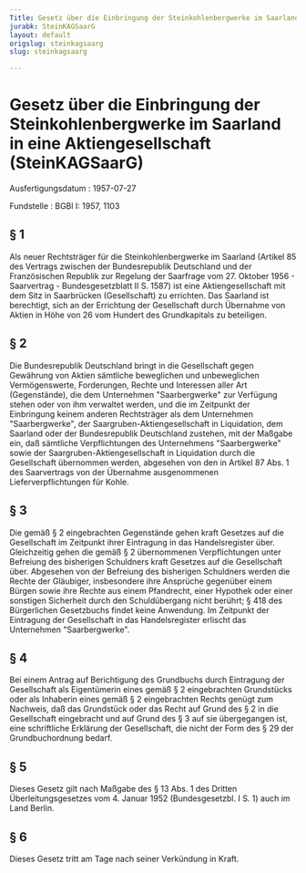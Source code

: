 ```yaml
---
Title: Gesetz über die Einbringung der Steinkohlenbergwerke im Saarland in eine Aktiengesellschaft
jurabk: SteinKAGSaarG
layout: default
origslug: steinkagsaarg
slug: steinkagsaarg

---
```


# Gesetz über die Einbringung der Steinkohlenbergwerke im Saarland in eine Aktiengesellschaft (SteinKAGSaarG)

Ausfertigungsdatum
:   1957-07-27

Fundstelle
:   BGBl I: 1957, 1103



## § 1

Als neuer Rechtsträger für die Steinkohlenbergwerke im Saarland
(Artikel 85 des Vertrags zwischen der Bundesrepublik Deutschland und
der Französischen Republik zur Regelung der Saarfrage vom 27. Oktober
1956 - Saarvertrag - Bundesgesetzblatt II S. 1587) ist eine
Aktiengesellschaft mit dem Sitz in Saarbrücken (Gesellschaft) zu
errichten. Das Saarland ist berechtigt, sich an der Errichtung der
Gesellschaft durch Übernahme von Aktien in Höhe von 26 vom Hundert des
Grundkapitals zu beteiligen.


## § 2

Die Bundesrepublik Deutschland bringt in die Gesellschaft gegen
Gewährung von Aktien sämtliche beweglichen und unbeweglichen
Vermögenswerte, Forderungen, Rechte und Interessen aller Art
(Gegenstände), die dem Unternehmen "Saarbergwerke" zur Verfügung
stehen oder von ihm verwaltet werden, und die im Zeitpunkt der
Einbringung keinem anderen Rechtsträger als dem Unternehmen
"Saarbergwerke", der Saargruben-Aktiengesellschaft in Liquidation, dem
Saarland oder der Bundesrepublik Deutschland zustehen, mit der Maßgabe
ein, daß sämtliche Verpflichtungen des Unternehmens "Saarbergwerke"
sowie der Saargruben-Aktiengesellschaft in Liquidation durch die
Gesellschaft übernommen werden, abgesehen von den in Artikel 87 Abs. 1
des Saarvertrags von der Übernahme ausgenommenen Lieferverpflichtungen
für Kohle.


## § 3

Die gemäß § 2 eingebrachten Gegenstände gehen kraft Gesetzes auf die
Gesellschaft im Zeitpunkt ihrer Eintragung in das Handelsregister
über. Gleichzeitig gehen die gemäß § 2 übernommenen Verpflichtungen
unter Befreiung des bisherigen Schuldners kraft Gesetzes auf die
Gesellschaft über. Abgesehen von der Befreiung des bisherigen
Schuldners werden die Rechte der Gläubiger, insbesondere ihre
Ansprüche gegenüber einem Bürgen sowie ihre Rechte aus einem
Pfandrecht, einer Hypothek oder einer sonstigen Sicherheit durch den
Schuldübergang nicht berührt; § 418 des Bürgerlichen Gesetzbuchs
findet keine Anwendung. Im Zeitpunkt der Eintragung der Gesellschaft
in das Handelsregister erlischt das Unternehmen "Saarbergwerke".


## § 4

Bei einem Antrag auf Berichtigung des Grundbuchs durch Eintragung der
Gesellschaft als Eigentümerin eines gemäß § 2 eingebrachten
Grundstücks oder als Inhaberin eines gemäß § 2 eingebrachten Rechts
genügt zum Nachweis, daß das Grundstück oder das Recht auf Grund des §
2 in die Gesellschaft eingebracht und auf Grund des § 3 auf sie
übergegangen ist, eine schriftliche Erklärung der Gesellschaft, die
nicht der Form des § 29 der Grundbuchordnung bedarf.


## § 5

Dieses Gesetz gilt nach Maßgabe des § 13 Abs. 1 des Dritten
Überleitungsgesetzes vom 4. Januar 1952 (Bundesgesetzbl. I S. 1) auch
im Land Berlin.


## § 6

Dieses Gesetz tritt am Tage nach seiner Verkündung in Kraft.

